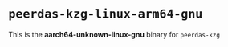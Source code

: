 # `peerdas-kzg-linux-arm64-gnu`

This is the **aarch64-unknown-linux-gnu** binary for `peerdas-kzg`
